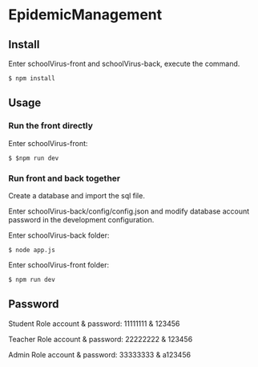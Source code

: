 # EpidemicManagement

## Install

Enter schoolVirus-front and schoolVirus-back, execute the command.

```
$ npm install
```

## Usage

### Run the front directly

Enter schoolVirus-front:

```
$ $npm run dev
```

### Run front and back together

Create a database and import the sql file.

Enter schoolVirus-back/config/config.json and modify database account password in the development configuration.

Enter schoolVirus-back folder:

```
$ node app.js
```

Enter schoolVirus-front folder:

```
$ npm run dev
```

## Password

Student Role account & password: 11111111 & 123456

Teacher Role account & password: 22222222 & 123456

Admin Role account & password: 33333333 & a123456
